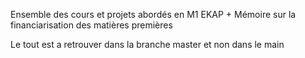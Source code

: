 Ensemble des cours et projets abordés en M1 EKAP + Mémoire sur la financiarisation des matières premières

Le tout est a retrouver dans la branche master et non dans le main
